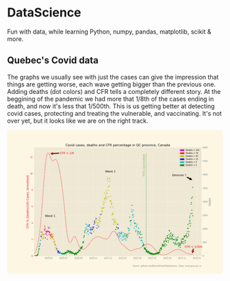 # DataScience
Fun with data, while learning Python, numpy, pandas, matplotlib, scikit & more.

## Quebec's Covid data
The graphs we usually see with just the cases can give the impression that things are getting worse, each wave getting bigger than the previous one. 
Adding deaths (dot colors) and CFR tells a completely different story. At the beggining of the pandemic we had more that 1/8th of the cases ending in death, and now it's less that 1/500th. This is us getting better at detecting covid cases, protecting and treating the vulnerable, and vaccinating. It's not over yet, but it looks like we are on the right track.

![QC_Covid_Cases_and_Deaths](https://github.com/BenoitFries/DataScience/blob/main/QC_Covid_Cases_and_Deaths.png?raw=true)

